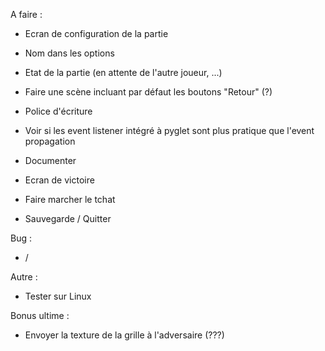 A faire :
- Ecran de configuration de la partie
- Nom dans les options
- Etat de la partie (en attente de l'autre joueur, ...)

- Faire une scène incluant par défaut les boutons "Retour" (?)
- Police d'écriture

- Voir si les event listener intégré à pyglet sont plus pratique que l'event propagation
- Documenter

- Ecran de victoire
- Faire marcher le tchat
- Sauvegarde / Quitter

Bug : 
- /

Autre :
- Tester sur Linux


Bonus ultime : 
- Envoyer la texture de la grille à l'adversaire (???)